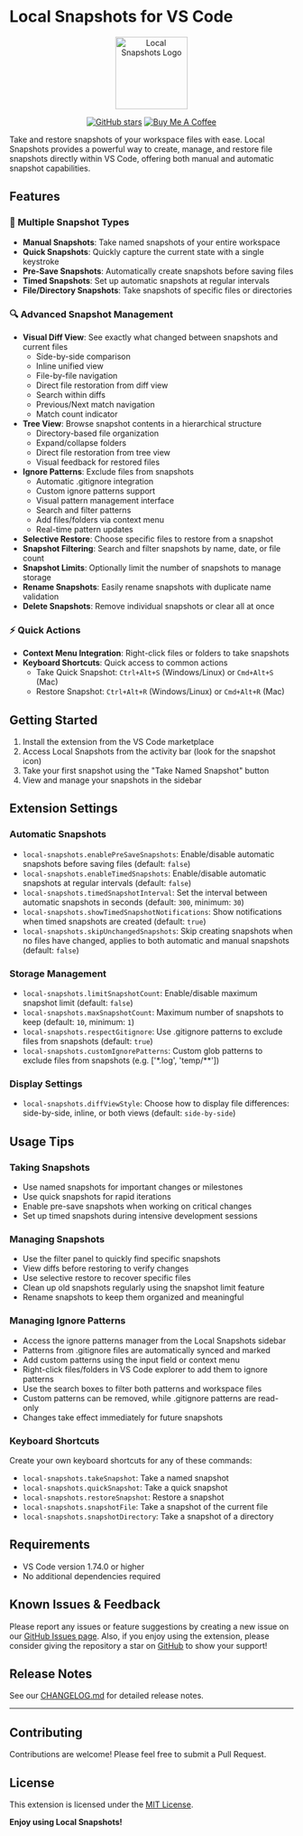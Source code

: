 # Local Snapshots for VS Code

<div align="center">
  <img src="[https://raw.githubusercontent.com/Pimzino/vscode-local-snapshots/main/resources/icon.png](https://raw.githubusercontent.com/Pimzino/vscode-local-snapshots/refs/heads/master/resources/icon.svg)" alt="Local Snapshots Logo" width="128" height="128">

  [![GitHub stars](https://img.shields.io/github/stars/Pimzino/vscode-local-snapshots?style=social)](https://github.com/Pimzino/vscode-local-snapshots)
  [![Buy Me A Coffee](https://img.shields.io/badge/Buy%20Me%20A%20Coffee-Support-yellow.svg?style=flat&logo=buy-me-a-coffee)](https://www.buymeacoffee.com/pimzino)
</div>

Take and restore snapshots of your workspace files with ease. Local Snapshots provides a powerful way to create, manage, and restore file snapshots directly within VS Code, offering both manual and automatic snapshot capabilities.

## Features

### 📸 Multiple Snapshot Types
- **Manual Snapshots**: Take named snapshots of your entire workspace
- **Quick Snapshots**: Quickly capture the current state with a single keystroke
- **Pre-Save Snapshots**: Automatically create snapshots before saving files
- **Timed Snapshots**: Set up automatic snapshots at regular intervals
- **File/Directory Snapshots**: Take snapshots of specific files or directories

### 🔍 Advanced Snapshot Management
- **Visual Diff View**: See exactly what changed between snapshots and current files
  - Side-by-side comparison
  - Inline unified view
  - File-by-file navigation
  - Direct file restoration from diff view
  - Search within diffs
  - Previous/Next match navigation
  - Match count indicator
- **Tree View**: Browse snapshot contents in a hierarchical structure
  - Directory-based file organization
  - Expand/collapse folders
  - Direct file restoration from tree view
  - Visual feedback for restored files
- **Ignore Patterns**: Exclude files from snapshots
  - Automatic .gitignore integration
  - Custom ignore patterns support
  - Visual pattern management interface
  - Search and filter patterns
  - Add files/folders via context menu
  - Real-time pattern updates
- **Selective Restore**: Choose specific files to restore from a snapshot
- **Snapshot Filtering**: Search and filter snapshots by name, date, or file count
- **Snapshot Limits**: Optionally limit the number of snapshots to manage storage
- **Rename Snapshots**: Easily rename snapshots with duplicate name validation
- **Delete Snapshots**: Remove individual snapshots or clear all at once

### ⚡ Quick Actions
- **Context Menu Integration**: Right-click files or folders to take snapshots
- **Keyboard Shortcuts**: Quick access to common actions
	- Take Quick Snapshot: `Ctrl+Alt+S` (Windows/Linux) or `Cmd+Alt+S` (Mac)
	- Restore Snapshot: `Ctrl+Alt+R` (Windows/Linux) or `Cmd+Alt+R` (Mac)

## Getting Started

1. Install the extension from the VS Code marketplace
2. Access Local Snapshots from the activity bar (look for the snapshot icon)
3. Take your first snapshot using the "Take Named Snapshot" button
4. View and manage your snapshots in the sidebar

## Extension Settings

### Automatic Snapshots
* `local-snapshots.enablePreSaveSnapshots`: Enable/disable automatic snapshots before saving files (default: `false`)
* `local-snapshots.enableTimedSnapshots`: Enable/disable automatic snapshots at regular intervals (default: `false`)
* `local-snapshots.timedSnapshotInterval`: Set the interval between automatic snapshots in seconds (default: `300`, minimum: `30`)
* `local-snapshots.showTimedSnapshotNotifications`: Show notifications when timed snapshots are created (default: `true`)
* `local-snapshots.skipUnchangedSnapshots`: Skip creating snapshots when no files have changed, applies to both automatic and manual snapshots (default: `false`)

### Storage Management
* `local-snapshots.limitSnapshotCount`: Enable/disable maximum snapshot limit (default: `false`)
* `local-snapshots.maxSnapshotCount`: Maximum number of snapshots to keep (default: `10`, minimum: `1`)
* `local-snapshots.respectGitignore`: Use .gitignore patterns to exclude files from snapshots (default: `true`)
* `local-snapshots.customIgnorePatterns`: Custom glob patterns to exclude files from snapshots (e.g. ['*.log', 'temp/**'])

### Display Settings
* `local-snapshots.diffViewStyle`: Choose how to display file differences: side-by-side, inline, or both views (default: `side-by-side`)

## Usage Tips

### Taking Snapshots
- Use named snapshots for important changes or milestones
- Use quick snapshots for rapid iterations
- Enable pre-save snapshots when working on critical changes
- Set up timed snapshots during intensive development sessions

### Managing Snapshots
- Use the filter panel to quickly find specific snapshots
- View diffs before restoring to verify changes
- Use selective restore to recover specific files
- Clean up old snapshots regularly using the snapshot limit feature
- Rename snapshots to keep them organized and meaningful

### Managing Ignore Patterns
- Access the ignore patterns manager from the Local Snapshots sidebar
- Patterns from .gitignore files are automatically synced and marked
- Add custom patterns using the input field or context menu
- Right-click files/folders in VS Code explorer to add them to ignore patterns
- Use the search boxes to filter both patterns and workspace files
- Custom patterns can be removed, while .gitignore patterns are read-only
- Changes take effect immediately for future snapshots

### Keyboard Shortcuts
Create your own keyboard shortcuts for any of these commands:
- `local-snapshots.takeSnapshot`: Take a named snapshot
- `local-snapshots.quickSnapshot`: Take a quick snapshot
- `local-snapshots.restoreSnapshot`: Restore a snapshot
- `local-snapshots.snapshotFile`: Take a snapshot of the current file
- `local-snapshots.snapshotDirectory`: Take a snapshot of a directory

## Requirements
- VS Code version 1.74.0 or higher
- No additional dependencies required

## Known Issues & Feedback
Please report any issues or feature suggestions by creating a new issue on our [GitHub Issues page](https://github.com/Pimzino/vscode-local-snapshots/issues). Also, if you enjoy using the extension, please consider giving the repository a star on [GitHub](https://github.com/Pimzino/vscode-local-snapshots) to show your support!

## Release Notes

See our [CHANGELOG.md](CHANGELOG.md) for detailed release notes.

---

## Contributing
Contributions are welcome! Please feel free to submit a Pull Request.

## License
This extension is licensed under the [MIT License](LICENSE).

**Enjoy using Local Snapshots!**

